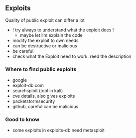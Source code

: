 ## Exploits
Quality of public exploit can differ a lot
- ! try always to understand what the exploit does !
  - maybe let llm explain the code 
- modify the exploit to own needs
- can be destructive or malicious
- be careful
- check what the Exploit need to work. reed the description


### Where to find public exploits
- google
- exploit-db.com
- searchsploit (tool in kali)
- cve details, also gives exploits
- packetstormsecurity
- github, careful can be malicious

### Good to know
- some exploits in exploits-db need metasploit